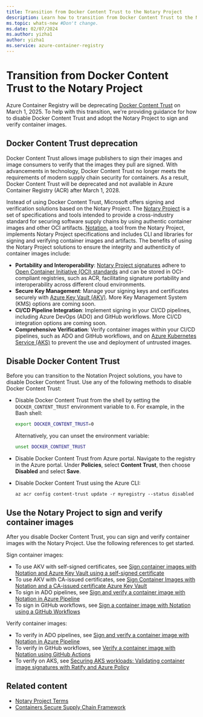 ```yaml
--- 
title: Transition from Docker Content Trust to the Notary Project
description: Learn how to transition from Docker Content Trust to the Notary Project to sign and verify container images.
ms.topic: whats-new #Don't change. 
ms.date: 02/07/2024 
ms.author: yizha1
author: yizha1
ms.service: azure-container-registry
--- 
```


# Transition from Docker Content Trust to the Notary Project

Azure Container Registry will be deprecating [Docker Content Trust](./container-registry-content-trust.md) on March 1, 2025. To help with this transition, we're providing guidance for how to disable Docker Content Trust and adopt the Notary Project to sign and verify container images.

## Docker Content Trust deprecation

Docker Content Trust allows image publishers to sign their images and image consumers to verify that the images they pull are signed. With advancements in technology, Docker Content Trust no longer meets the requirements of modern supply chain security for containers. As a result, Docker Content Trust will be deprecated and not available in Azure Container Registry (ACR) after March 1, 2028.

Instead of using Docker Content Trust, Microsoft offers signing and verification solutions based on the Notary Project. The [Notary Project](https://notaryproject.dev/) is a set of specifications and tools intended to provide a cross-industry standard for securing software supply chains by using authentic container images and other OCI artifacts. [Notation](https://github.com/notaryproject/notation), a tool from the Notary Project, implements Notary Project specifications and includes CLI and libraries for signing and verifying container images and artifacts. The benefits of using the Notary Project solutions to ensure the integrity and authenticity of container images include:

-	**Portability and Interoperability**: [Notary Project signatures](https://github.com/notaryproject/specifications/blob/v1.1.0/specs/signature-specification.md) adhere to [Open Container Initiative (OCI) standards](https://github.com/opencontainers/image-spec/tree/v1.1.0) and can be stored in OCI-compliant registries, such as ACR, facilitating signature portability and interoperability across different cloud environments.
-	**Secure Key Management**: Manage your signing keys and certificates securely with [Azure Key Vault (AKV)](/azure/key-vault/general/basic-concepts). More Key Management System (KMS) options are coming soon.
-	**CI/CD Pipeline Integration**: Implement signing in your CI/CD pipelines, including Azure DevOps (ADO) and GitHub workflows. More CI/CD integration options are coming soon.
-	**Comprehensive Verification**: Verify container images within your CI/CD pipelines, such as ADO and GitHub workflows, and on [Azure Kubernetes Service (AKS)](/azure/aks/) to prevent the use and deployment of untrusted images.

## Disable Docker Content Trust

Before you can transition to the Notation Project solutions, you have to disable Docker Content Trust. Use any of the following methods to disable Docker Content Trust:

- Disable Docker Content Trust from the shell by setting the `DOCKER_CONTENT_TRUST` environment variable to `0`. For example, in the Bash shell:

   ```bash
   export DOCKER_CONTENT_TRUST=0
   ```

   Alternatively, you can unset the environment variable:

   ```bash
   unset DOCKER_CONTENT_TRUST
   ```

- Disable Docker Content Trust from Azure portal. Navigate to the registry in the Azure portal. Under **Policies**, select **Content Trust**, then choose **Disabled** and select **Save**.

- Disable Docker Content Trust using the Azure CLI:

   ```
   az acr config content-trust update -r myregistry --status disabled
   ```

## Use the Notary Project to sign and verify container images

After you disable Docker Content Trust, you can sign and verify container images with the Notary Project. Use the following references to get started.

Sign container images:

- To use AKV with self-signed certificates, see [Sign container images with Notation and Azure Key Vault using a self-signed certificate](./container-registry-tutorial-sign-build-push.md)
- To use AKV with CA-issued certificates, see [Sign Container Images with Notation and a CA-issued certificate Azure Key Vault](./container-registry-tutorial-sign-trusted-ca.md)
- To sign in ADO pipelines, see [Sign and verify a container image with Notation in Azure Pipeline](/azure/security/container-secure-supply-chain/articles/notation-ado-task-sign)
- To sign in GitHub workflows, see [Sign a container image with Notation using a GitHub Workflows](/azure/security/container-secure-supply-chain/articles/notation-sign-gha)

Verify container images:

- To verify in ADO pipelines, see [Sign and verify a container image with Notation in Azure Pipeline](/azure/security/container-secure-supply-chain/articles/notation-ado-task-sign#verify-the-signed-image)
- To verify in GitHub workflows, see [Verify a container image with Notation using GitHub Actions](/azure/security/container-secure-supply-chain/articles/verify-gha)
- To verify on AKS, see [Securing AKS workloads: Validating container image signatures with Ratify and Azure Policy](/azure/security/container-secure-supply-chain/articles/validating-image-signatures-using-ratify-aks)

## Related content

- [Notary Project Terms](https://notaryproject.dev/docs/faq/#notary-project-terms)
- [Containers Secure Supply Chain Framework](https://aka.ms/csscframework)
